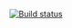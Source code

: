 [![Build status](https://ci.appveyor.com/api/projects/status/auf6dns3v5sdsop4?svg=true)](https://ci.appveyor.com/project/TatyanaKonysheva/aqa-5-1-patterns)

